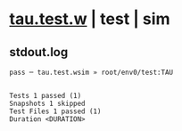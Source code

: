 # [tau.test.w](../../../../../../examples/tests/sdk_tests/math/tau.test.w) | test | sim

## stdout.log
```log
pass ─ tau.test.wsim » root/env0/test:TAU
 
 
Tests 1 passed (1)
Snapshots 1 skipped
Test Files 1 passed (1)
Duration <DURATION>
```

